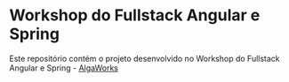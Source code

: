 # Workshop do Fullstack Angular e Spring

Este repositório contém o projeto desenvolvido no Workshop do Fullstack Angular e Spring - [AlgaWorks](http://cafe.algaworks.com/workshop-fullstack-angular-spring-v1xuq/)
